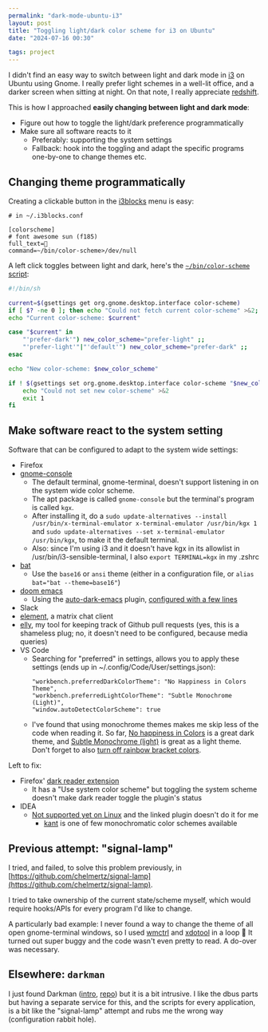 ```yaml
---
permalink: "dark-mode-ubuntu-i3"
layout: post
title: "Toggling light/dark color scheme for i3 on Ubuntu"
date: "2024-07-16 00:30"

tags: project
---
```


I didn't find an easy way to switch between light and dark mode in
[i3](https://i3wm.org) on Ubuntu using Gnome.  I really prefer light schemes in
a well-lit office, and a darker screen when sitting at night. On that note, I
really appreciate [redshift](https://github.com/jonls/redshift).

This is how I approached **easily changing between light and dark mode**:

- Figure out how to toggle the light/dark preference programmatically
- Make sure all software reacts to it
  - Preferably: supporting the system settings
  - Fallback: hook into the toggling and adapt the specific programs one-by-one
    to change themes etc.

## Changing theme programmatically

Creating a clickable button in the
[i3blocks](https://github.com/vivien/i3blocks) menu is easy:

```
# in ~/.i3blocks.conf

[colorscheme]
# font awesome sun (f185)
full_text=
command=~/bin/color-scheme>/dev/null
```

A left click toggles between light and dark, here's the [`~/bin/color-scheme` script](https://github.com/chelmertz/dotfiles/tree/master/bin/color-scheme):

```sh
#!/bin/sh

current=$(gsettings get org.gnome.desktop.interface color-scheme)
if [ $? -ne 0 ]; then echo "Could not fetch current color-scheme" >&2; exit 1; fi
echo "Current color-scheme: $current"

case "$current" in
	"'prefer-dark'") new_color_scheme="prefer-light" ;;
	"'prefer-light'"|"'default'") new_color_scheme="prefer-dark" ;;
esac

echo "New color-scheme: $new_color_scheme"

if ! $(gsettings set org.gnome.desktop.interface color-scheme "$new_color_scheme"); then
	echo "Could not set new color-scheme" >&2
	exit 1
fi
```

## Make software react to the system setting

Software that can be configured to adapt to the system wide settings:

- Firefox
- [gnome-console](https://gitlab.gnome.org/GNOME/console)
  - The default terminal, gnome-terminal, doesn't support listening in on the system wide color scheme.
  - The apt package is called `gnome-console` but the terminal's program is called `kgx`.
  - After installing it, do a `sudo update-alternatives --install /usr/bin/x-terminal-emulator x-terminal-emulator /usr/bin/kgx 1` and `sudo update-alternatives --set x-terminal-emulator /usr/bin/kgx`, to make it the default terminal.
  - Also: since I'm using i3 and it doesn't have kgx in its allowlist in /usr/bin/i3-sensible-terminal, I also `export TERMINAL=kgx` in my .zshrc
- [bat](https://github.com/sharkdp/bat)
  - Use the `base16` or `ansi` theme (either in a configuration file, or `alias bat="bat --theme=base16"`)
- [doom emacs](https://github.com/doomemacs/doomemacs)
  - Using the [auto-dark-emacs](https://github.com/LionyxML/auto-dark-emacs) plugin, [configured with a few lines](https://github.com/chelmertz/dotfiles/commit/21944f4daa5fb185e5724020748f20b5e7d1b603)
- Slack
- [element](https://element.io/), a matrix chat client
- [elly](https://github.com/chelmertz/elly), my tool for keeping track of Github pull requests (yes, this is a shameless plug; no, it doesn't need to be configured, because media queries)
- VS Code
  - Searching for "preferred" in settings, allows you to apply these settings (ends up in ~/.config/Code/User/settings.json):
    ```
    "workbench.preferredDarkColorTheme": "No Happiness in Colors Theme",
    "workbench.preferredLightColorTheme": "Subtle Monochrome (Light)",
    "window.autoDetectColorScheme": true
    ```
  - I've found that using monochrome themes makes me skip less of the code when reading it. So far, [No happiness in Colors](https://vscodethemes.com/e/notoroszbig.theme-nohappinessincolors/no-happiness-in-colors-theme) is a great dark theme, and [Subtle Monochrome (light)](https://github.com/anotherglitchinthematrix/monochrome/) is great as a light theme. Don't forget to also [turn off rainbow bracket colors](https://github.com/chelmertz/dotfiles/commit/cf68bf6163e9f8b639eba06e56f9175b4728fd0e).

Left to fix:

- Firefox' [dark reader extension](https://github.com/darkreader/darkreader)
  - It has a "Use system color scheme" but toggling the system scheme doesn't make dark reader toggle the plugin's status
- IDEA
  - [Not supported yet on Linux](https://youtrack.jetbrains.com/issue/IJPL-54591/Implement-IDE-theme-sync-with-OS-on-Linux) and the linked plugin doesn't do it for me
    - [kant](https://github.com/abrookins/kant) is one of few monochromatic color schemes available


## Previous attempt: "signal-lamp"

I tried, and failed, to solve this problem previously, in [https://github.com/chelmertz/signal-lamp](https://github.com/chelmertz/signal-lamp).

I tried to take ownership of the current state/scheme myself, which would require hooks/APIs for every program I'd like to change.

A particularly bad example: I never found a way to change the theme of all open gnome-terminal windows, so I used [wmctrl](https://linux.die.net/man/1/wmctrl) and [xdotool](https://linux.die.net/man/1/wmctrl) in a loop 🙈 It turned out super buggy and the code wasn't even pretty to read. A do-over was necessary.

## Elsewhere: `darkman`

I just found Darkman ([intro](https://whynothugo.nl/journal/2022/02/25/introducing-darkman-v1.0.0/), [repo](https://gitlab.com/WhyNotHugo/darkman)) but it is a bit intrusive. I like the dbus parts but having a separate service for this, and the scripts for every application, is a bit like the "signal-lamp" attempt and rubs me the wrong way (configuration rabbit hole).


